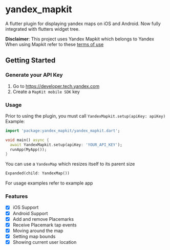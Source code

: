 # yandex_mapkit

A flutter plugin for displaying yandex maps on iOS and Android. Now fully integrated with flutters widget tree.

__Disclaimer__: This project uses Yandex Mapkit which belongs to Yandex  
When using Mapkit refer to these [terms of use](https://tech.yandex.com/maps/doc/mapkit/3.x/concepts/conditions-docpage/)

## Getting Started

### Generate your API Key

1. Go to https://developer.tech.yandex.com
2. Create a `MapKit mobile SDK` key

### Usage

Prior to using the plugin, you must call `YandexMapkit.setup(apiKey: apiKey)`
Example:

```dart
import 'package:yandex_mapkit/yandex_mapkit.dart';

void main() async {
  await YandexMapkit.setup(apiKey: 'YOUR_API_KEY');
  runApp(MyApp());
}
```

You can use a `YandexMap` which resizes itself to its parent size

```dart
Expanded(child: YandexMap())
```

For usage examples refer to example app

### Features

- [X] iOS Support
- [X] Android Support
- [X] Add and remove Placemarks
- [X] Receive Placemark tap events
- [X] Moving around the map
- [X] Setting map bounds
- [X] Showing current user location

